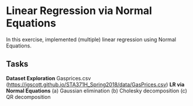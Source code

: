 # Linear Regression via Normal Equations

In this exercise, implemented (multiple) linear regression using Normal Equations.

## Tasks

**Dataset Exploration** Gasprices.csv (https://jgscott.github.io/STA371H_Spring2018/data/GasPrices.csv)
**LR via Normal Equations** (a) Gaussian elimination  (b) Cholesky decomposition  (c) QR decomposition
